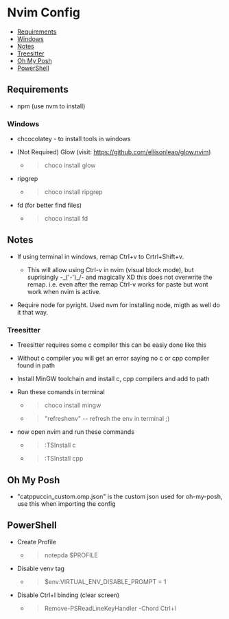 # Nvim Config

- [Requirements](#requirements)
- [Windows](#windows)
- [Notes](#notes)
- [Treesitter](#treesitter)
- [Oh My Posh](#oh-my-posh)
- [PowerShell](#powershell)

## Requirements
- npm (use nvm to install)

### Windows

- chcocolatey - to install tools in windows

- (Not Required) Glow (visit: https://github.com/ellisonleao/glow.nvim)
  - > choco install glow

- ripgrep
  - > choco install ripgrep

- fd (for better find files)
  - > choco install fd


## Notes

- If using terminal in windows, remap Ctrl+v to Crtrl+Shift+v.
  - This will allow using Ctrl-v in nvim (visual block mode), but suprisingly -\_('-')_/- and magically XD this does not overwrite the remap. i.e. even after the remap Ctrl-v works for paste but wont work when nvim is active.

- Require node for pyright. Used nvm for installing node, migth as well do it that way.

### Treesitter

-  Treesitter requires some c compiler this can be easiy done like this

-  Without c compiler you will get an error saying no c or cpp compiler found in path 

- Install MinGW toolchain and install c, cpp compilers and add to path
    
- Run these comands in terminal
    - > choco install mingw
    - > "refreshenv" -- refresh the env in terminal ;)

- now open nvim and run these commands
    - > :TSInstall c
    - > :TSInstall cpp


## Oh My Posh

- "catppuccin_custom.omp.json" is the custom json used for oh-my-posh, use this when importing the config

## PowerShell

- Create Profile
  - > notepda $PROFILE

- Disable venv tag
   - > $env:VIRTUAL_ENV_DISABLE_PROMPT = 1

- Disable Ctrl+l binding (clear screen)
  - > Remove-PSReadLineKeyHandler -Chord Ctrl+l

